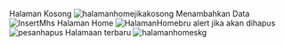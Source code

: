 Halaman Kosong ![halamanhomejikakosong](https://github.com/user-attachments/assets/337f1017-0439-4f77-97ea-e2d908726b75)
Menambahkan Data ![InsertMhs](https://github.com/user-attachments/assets/5036f3f0-91ff-49f1-9037-e5cb8a953a05)
Halaman Home ![HalamanHomebru](https://github.com/user-attachments/assets/8c87b9fe-7429-44e0-aa8b-e5b4d83fe084)
alert jika akan dihapus ![pesanhapus](https://github.com/user-attachments/assets/2e21dfcc-fe71-4b2e-bc6f-538a98c35257)
Halamaan terbaru ![halamanhomeskg](https://github.com/user-attachments/assets/37421702-da87-4b8e-b2f7-38f63de0125b)
